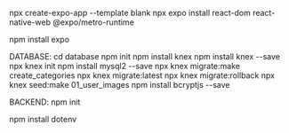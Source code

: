 npx create-expo-app --template blank
npx expo install react-dom react-native-web @expo/metro-runtime

npm install expo

DATABASE:
cd database
npm init
npm install knex
npm install knex --save
npx knex init
npm install mysql2 --save
npx knex migrate:make create_categories
npx knex migrate:latest
npx knex migrate:rollback
npx knex seed:make 01_user_images
npm install bcryptjs --save

BACKEND:
npm init

npm install dotenv
